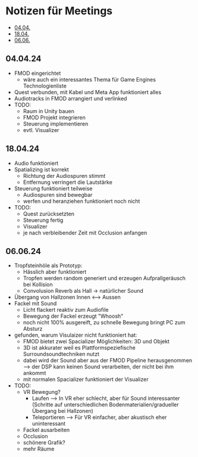 # Notizen für Meetings

- [04.04.](#040424)
- [18.04.](#180424)
- [06.06.](#060624)
  
## 04.04.24

- FMOD eingerichtet
  - wäre auch ein interessantes Thema für Game Engines Technologienliste
- Quest verbunden, mit Kabel und Meta App funktioniert alles
- Audiotracks in FMOD arrangiert und verlinked
- TODO:
  - Raum in Unity bauen
  - FMOD Projekt integrieren
  - Steuerung implementieren
  - evtl. Visualizer

## 18.04.24

- Audio funktioniert
- Spatializing ist korrekt
  - Richtung der Audiospuren stimmt
  - Entfernung verringert die Lautstärke
- Steuerung funktioniert teilweise
  - Audiospuren sind bewegbar
  - werfen und heranziehen funktioniert noch nicht
- TODO:
  - Quest zurücksetzten 
  - Steuerung fertig
  - Visualizer
  - je nach verbleibender Zeit mit Occlusion anfangen

## 06.06.24

- Tropfsteinhöle als Prototyp:
  - Hässlich aber funktioniert
  - Tropfen werden random generiert und erzeugen Aufprallgeräusch bei Kollision
  - Convolusion Reverb als Hall -> natürlicher Sound
- Übergang von Hallzonen Innen <--> Aussen
- Fackel mit Sound
  - Licht flackert reaktiv zum Audiofile
  - Bewegung der Fackel erzeugt "Whoosh"
  - noch nicht 100% ausgereift, zu schnelle Bewegung bringt PC zum Absturz
- gefunden, warum Visulaizer nicht funktioniert hat:
  - FMOD bietet zwei Spacializer Möglichkeiten: 3D und Objekt
  - 3D ist akkurater weil es Plattformspeziefische Surroundsoundtechniken nutzt
  - dabei wird der Sound aber aus der FMOD Pipeline herausgenommen
    --> der DSP kann keinen Sound verarbeiten, der nicht bei ihm ankommt
  - mit normalen Spacializer funktioniert der Visualizer
- TODO:
  - VR Bewegung?
    - Laufen --> In VR eher schlecht, aber für Sound interessanter (Schritte auf unterschiedlichen Bodenmaterialien/gradueller Übergang bei Hallzonen)
    - Teleportieren --> Für VR einfacher, aber akustisch eher uninteressant
  - Fackel ausarbeiten
  - Occlusion
  - schönere Grafik?
  - mehr Räume
